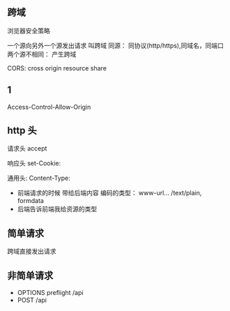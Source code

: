 ## 跨域
浏览器安全策略

一个源向另外一个源发出请求 叫跨域
同源： 同协议(http/https),同域名，同端口
两个源不相同： 产生跨域

CORS: cross origin resource share

## 1
Access-Control-Allow-Origin

## http 头
请求头
accept

响应头
set-Cookie:

通用头:
Content-Type: 
- 前端请求的时候 带给后端内容 编码的类型： www-url... /text/plain, formdata
- 后端告诉前端我给资源的类型


## 简单请求
跨域直接发出请求

## 非简单请求
- OPTIONS preflight /api
- POST /api

